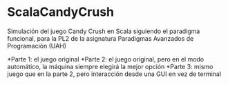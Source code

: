 # ScalaCandyCrush
Simulación del juego Candy Crush en Scala siguiendo el paradigma funcional, para la PL2 de la asignatura Paradigmas Avanzados de Programación (UAH)

*Parte 1: el juego original
*Parte 2: el juego original, pero en el modo automático, la máquina siempre elegirá la mejor opción
*Parte 3: mismo juego que en la parte 2, pero interacción desde una GUI en vez de terminal

